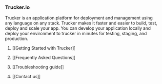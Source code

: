 ### Trucker.io
Trucker is an application platform for deployment and management using any language on any stack. Trucker makes it faster and easier to build, test, deploy and scale your app. You can develop your application locally and deploy your environment to trucker in minutes for testing, staging, and production.

1. [[Getting Started with Trucker]]

1. [[Frequently Asked Questions]]

1. [[Troubleshooting guide]]

1. [[Contact us]]